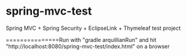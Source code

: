 spring-mvc-test
===============

Spring MVC + Spring Security + EclipseLink + Thymeleaf test project

===============Run with "gradle arquillianRun" and hit "http://localhost:8080/spring-mvc-test/index.html" on a browser 